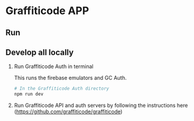 # Graffiticode APP

## Run 

## Develop all locally

1. Run Graffiticode Auth in terminal

    This runs the firebase emulators and GC Auth.

    ```bash
    # In the Graffiticode Auth directory
    npm run dev
    ```

1. Run Graffiticode API and auth servers by following the instructions here (https://github.com/graffiticode/graffiticode)
